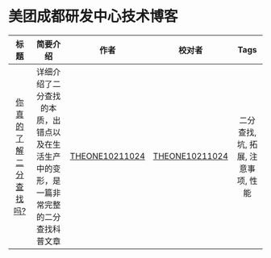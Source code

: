 # 美团成都研发中心技术博客

|           标题            | 简要介绍 | 作者 | 校对者 |                Tags                |
| :-----------------------: | :------: | :--: | :----: | :--------------------------------: |
| [你真的了解二分查找吗?](https://github.com/Meituan-Chengdu/blog/edit/master/article/binary_search_introduce.md) |  详细介绍了二分查找的本质，出错点以及在生活生产中的变形，是一篇非常完整的二分查找科普文章        |  [THEONE10211024](https://github.com/THEONE10211024)    |  [THEONE10211024](https://github.com/THEONE10211024)      | 二分查找, 坑, 拓展, 注意事项, 性能 |

